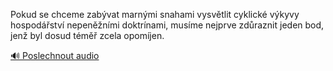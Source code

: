
Pokud se chceme zabývat marnými snahami vysvětlit cyklické výkyvy hospodářství nepeněžními doktrínami, musíme nejprve zdůraznit jeden bod, jenž byl dosud téměř zcela opomíjen.

[🔊 Poslechnout audio](/data/7-paragraphs/audio/chapter_103/para_006-Pokud-se-chceme-zabvat-marnmi-snahami-vysvtlit.mp3)

